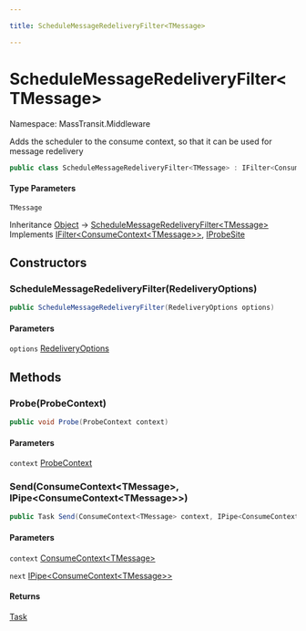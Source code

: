 ```yaml
---

title: ScheduleMessageRedeliveryFilter<TMessage>

---
```


# ScheduleMessageRedeliveryFilter\<TMessage\>

Namespace: MassTransit.Middleware

Adds the scheduler to the consume context, so that it can be used for message redelivery

```csharp
public class ScheduleMessageRedeliveryFilter<TMessage> : IFilter<ConsumeContext<TMessage>>, IProbeSite
```

#### Type Parameters

`TMessage`<br/>

Inheritance [Object](https://learn.microsoft.com/en-us/dotnet/api/system.object) → [ScheduleMessageRedeliveryFilter\<TMessage\>](../masstransit-middleware/schedulemessageredeliveryfilter-1)<br/>
Implements [IFilter\<ConsumeContext\<TMessage\>\>](../../masstransit-abstractions/masstransit/ifilter-1), [IProbeSite](../../masstransit-abstractions/masstransit/iprobesite)

## Constructors

### **ScheduleMessageRedeliveryFilter(RedeliveryOptions)**

```csharp
public ScheduleMessageRedeliveryFilter(RedeliveryOptions options)
```

#### Parameters

`options` [RedeliveryOptions](../../masstransit-abstractions/masstransit/redeliveryoptions)<br/>

## Methods

### **Probe(ProbeContext)**

```csharp
public void Probe(ProbeContext context)
```

#### Parameters

`context` [ProbeContext](../../masstransit-abstractions/masstransit/probecontext)<br/>

### **Send(ConsumeContext\<TMessage\>, IPipe\<ConsumeContext\<TMessage\>\>)**

```csharp
public Task Send(ConsumeContext<TMessage> context, IPipe<ConsumeContext<TMessage>> next)
```

#### Parameters

`context` [ConsumeContext\<TMessage\>](../../masstransit-abstractions/masstransit/consumecontext-1)<br/>

`next` [IPipe\<ConsumeContext\<TMessage\>\>](../../masstransit-abstractions/masstransit/ipipe-1)<br/>

#### Returns

[Task](https://learn.microsoft.com/en-us/dotnet/api/system.threading.tasks.task)<br/>
